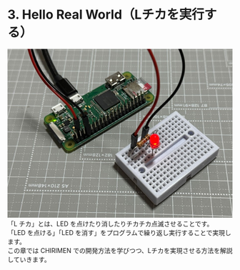 # 3. Hello Real World（Lチカを実行する）
![Lチカ写真](./imgs/l-chika.jpg)
「L チカ」とは、LED を点けたり消したりチカチカ点滅させることです。</br>「LED を点ける」「LED を消す」をプログラムで繰り返し実行することで実現します。</br>この章では CHIRIMEN での開発方法を学びつつ、Lチカを実現させる方法を解説していきます。